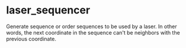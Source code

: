 # laser_sequencer
Generate sequence or order sequences to be used by a laser. In other words, the next coordinate in the sequence can't be neighbors with the previous coordinate.
